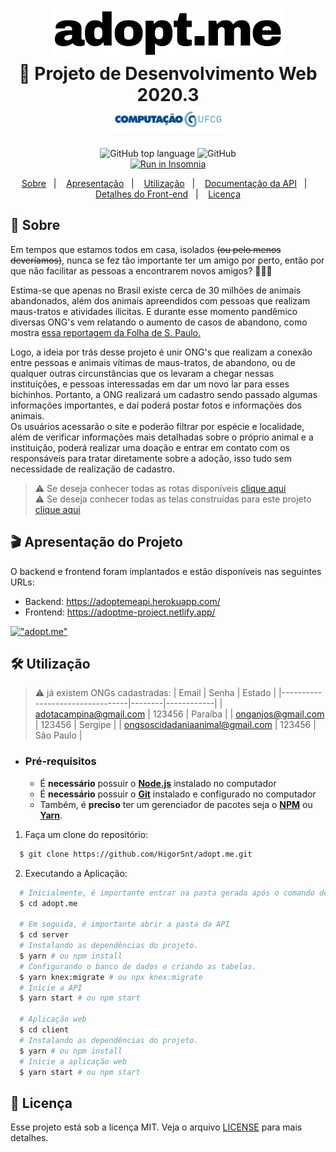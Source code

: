 <h1 align="center">
    <img alt="Proffy" src=".github/adopte.me.png" height="80px" />
    <br>🐾 Projeto de Desenvolvimento Web 2020.3<br>
    <img src=".github/cc-ufcg.png" width="200px"/>
</h1>

<p align="center">
  <img alt="GitHub top language" src="https://img.shields.io/github/languages/top/HigorSnt/adopt.me?style=flat-square">
  <img alt="GitHub" src="https://img.shields.io/github/license/HigorSnt/adopt.me?style=flat-square">
  </br>
  <a href="https://insomnia.rest/run/?label=adopt.me&uri=https%3A%2F%2Fraw.githubusercontent.com%2FHigorSnt%2Fadopt.me%2Fmaster%2F.github%2FInsomnia.json" target="_blank"><img src="https://insomnia.rest/images/run.svg" alt="Run in Insomnia"></a>
</p>
<p align="center">
  <a href="#bookmark-sobre">Sobre</a>&nbsp;&nbsp;&nbsp;|&nbsp;&nbsp;&nbsp;
  <a href="#-apresentação-do-projeto">Apresentação</a>&nbsp;&nbsp;&nbsp;|&nbsp;&nbsp;&nbsp;
  <a href="#-utilização">Utilização</a>&nbsp;&nbsp;&nbsp;|&nbsp;&nbsp;&nbsp;
  <a href="./server/README.md">Documentação da API</a>&nbsp;&nbsp;&nbsp;|&nbsp;&nbsp;&nbsp;
  <a href="./client/README.md">Detalhes do Front-end</a>&nbsp;&nbsp;&nbsp;|&nbsp;&nbsp;&nbsp;
  <a href="#memo-licença">Licença</a>
</p>

## 🦉 Sobre

Em tempos que estamos todos em casa, isolados ~~(ou pelo menos deveríamos)~~, nunca se fez tão importante ter um amigo por perto, então por que não facilitar as pessoas a encontrarem novos amigos? 🙆🙆‍♂️
  
Estima-se que apenas no Brasil existe cerca de 30 milhões de animais abandonados, além dos animais apreendidos com pessoas que realizam maus-tratos e atividades ílicitas. E durante esse momento pandêmico diversas ONG's vem relatando o aumento de casos de abandono, como mostra [essa reportagem da Folha de S. Paulo.](https://www1.folha.uol.com.br/cotidiano/2020/06/abandono-de-animais-se-multiplica-na-pandemia-e-atinge-ate-cavalos-e-coelhos.shtml)
  
Logo, a ideia por trás desse projeto é unir ONG's que realizam a conexão entre pessoas e animais vítimas de maus-tratos, de abandono, ou de qualquer outras circunstâncias que os levaram a chegar nessas instituições, e pessoas interessadas em dar um novo lar para esses bichinhos. Portanto, a ONG realizará um cadastro sendo passado algumas informações importantes, e daí poderá postar fotos e informações dos animais.  
Os usuários acessarão o site e poderão filtrar por espécie e localidade, além de verificar informações mais detalhadas sobre o próprio animal e a instituição, poderá realizar uma doação e entrar em contato com os responsáveis para tratar diretamente sobre a adoção, isso tudo sem necessidade de realização de cadastro.

> :warning: Se deseja conhecer todas as rotas disponíveis [clique aqui](./server/README.md)  
> :warning: Se deseja conhecer todas as telas construídas para este projeto [clique aqui](./client/README.md)

## 🎬 Apresentação do Projeto

O backend e frontend foram implantados e estão disponíveis nas seguintes URLs:
* Backend: https://adoptemeapi.herokuapp.com/
* Frontend: https://adoptme-project.netlify.app/

[!["adopt.me"](http://img.youtube.com/vi/aYUfGtRNVrU/0.jpg)](http://www.youtube.com/watch?v=aYUfGtRNVrU "adopt.me")

## 🛠 Utilização

> :warning: já existem ONGs cadastradas:
> | Email                           | Senha  |   Estado   |
> |---------------------------------|--------|------------|
> | adotacampina@gmail.com          | 123456 |  Paraíba   |
> | onganjos@gmail.com              | 123456 |  Sergipe   |
> | ongsoscidadaniaanimal@gmail.com | 123456 |  São Paulo |

- ### **Pré-requisitos**

  - É **necessário** possuir o **[Node.js](https://nodejs.org/en/)** instalado no computador
  - É **necessário** possuir o **[Git](https://git-scm.com/)** instalado e configurado no computador
  - Também, é **preciso** ter um gerenciador de pacotes seja o **[NPM](https://www.npmjs.com/)** ou **[Yarn](https://yarnpkg.com/)**.

1. Faça um clone do repositório:

```sh
  $ git clone https://github.com/HigorSnt/adopt.me.git
```

2. Executando a Aplicação:

```sh
  # Inicialmente, é importante entrar na pasta gerada após o comando de clone
  $ cd adopt.me

  # Em seguida, é importante abrir a pasta da API
  $ cd server
  # Instalando as dependências do projeto.
  $ yarn # ou npm install
  # Configurando o banco de dados e criando as tabelas.
  $ yarn knex:migrate # ou npx knex:migrate
  # Inicie a API
  $ yarn start # ou npm start

  # Aplicação web
  $ cd client
  # Instalando as dependências do projeto.
  $ yarn # ou npm install
  # Inicie a aplicação web
  $ yarn start # ou npm start
```

## 🦊 Licença

Esse projeto está sob a licença MIT. Veja o arquivo [LICENSE](LICENSE.md) para mais detalhes.
